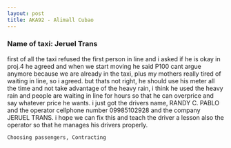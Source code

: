 ```yaml
---
layout: post
title: AKA92 - Alimall Cubao
---
```


### Name of taxi: Jeruel Trans

first of all the taxi refused the first person in line and i asked if he is okay in proj.4 he agreed and when we start moving he said P100 cant argue anymore because we are already in the taxi, plus my mothers really tired of waiting in line, so i agreed. but thats not right, he should use his meter all the time and not take advantage of the heavy rain, i think he used the heavy rain and people are waiting in line for hours so that he can overprice and say whatever price he wants. i just got the drivers name, RANDY C. PABLO and the operator cellphone number 09985102928 and the company JERUEL TRANS. i hope we can fix this and teach the driver a lesson also the operator so that he manages his drivers properly.

```Choosing passengers, Contracting```
